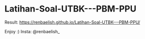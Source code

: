 # Latihan-Soal-UTBK---PBM-PPU

Result: https://renbaelish.github.io/Latihan-Soal-UTBK---PBM-PPU/

Enjoy :)
Insta: @renbaelish_
